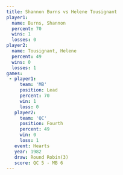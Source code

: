 ```yaml
---
title: Shannon Burns vs Helene Tousignant
player1:                  
  name: Burns, Shannon    
  percent: 70             
  wins: 1                 
  losses: 0               
player2:                  
  name: Tousignant, Helene
  percent: 49             
  wins: 0                 
  losses: 1               
games:
 - player1:        
     team: 'MB'    
     position: Lead
     percent: 70   
     win: 1        
     loss: 0       
   player2:          
     team: 'QC'      
     position: Fourth
     percent: 49     
     win: 0          
     loss: 1         
   event: Hearts       
   year: 1982          
   draw: Round Robin(3)
   score: QC 5 - MB 6  
---
```

